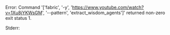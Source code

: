 Error: Command '['fabric', '-y', 'https://www.youtube.com/watch?v=1Xu8jYKWsGM', '--pattern', 'extract_wisdom_agents']' returned non-zero exit status 1.

Stderr:

